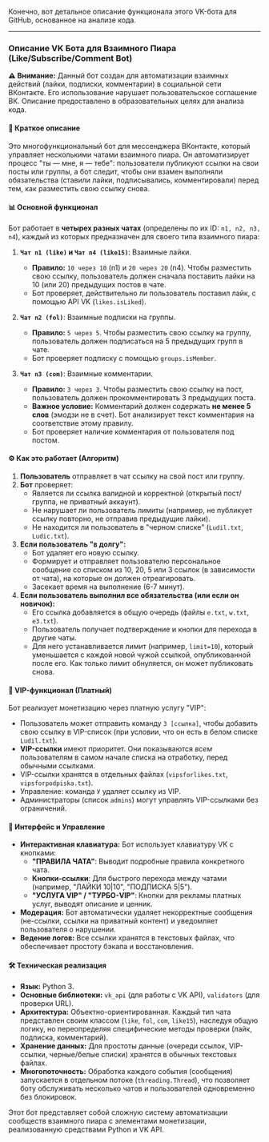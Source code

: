 Конечно, вот детальное описание функционала этого VK-бота для GitHub, основанное на анализе кода.

---

### Описание VK Бота для Взаимного Пиара (Like/Subscribe/Comment Bot)

**⚠️ Внимание:** Данный бот создан для автоматизации взаимных действий (лайки, подписки, комментарии) в социальной сети ВКонтакте. Его использование нарушает пользовательское соглашение ВК. Описание предоставлено в образовательных целях для анализа кода.

#### 🎯 Краткое описание

Это многофункциональный бот для мессенджера ВКонтакте, который управляет несколькими чатами взаимного пиара. Он автоматизирует процесс "ты — мне, я — тебе": пользователи публикуют ссылки на свои посты или группы, а бот следит, чтобы они взамен выполняли обязательства (ставили лайки, подписывались, комментировали) перед тем, как разместить свою ссылку снова.

#### 📊 Основной функционал

Бот работает в **четырех разных чатах** (определены по их ID: `n1, n2, n3, n4`), каждый из которых предназначен для своего типа взаимного пиара:

1.  **`Чат n1 (like)` и `Чат n4 (like15)`**: Взаимные лайки.
    *   **Правило:** `10 через 10` (n1) и `20 через 20` (n4). Чтобы разместить свою ссылку, пользователь должен сначала поставить лайки на 10 (или 20) предыдущих постов в чате.
    *   Бот проверяет, действительно ли пользователь поставил лайк, с помощью API VK (`likes.isLiked`).

2.  **`Чат n2 (fol)`**: Взаимные подписки на группы.
    *   **Правило:** `5 через 5`. Чтобы разместить свою ссылку на группу, пользователь должен подписаться на 5 предыдущих групп в чате.
    *   Бот проверяет подписку с помощью `groups.isMember`.

3.  **`Чат n3 (com)`**: Взаимные комментарии.
    *   **Правило:** `3 через 3`. Чтобы разместить свою ссылку на пост, пользователь должен прокомментировать 3 предыдущих поста.
    *   **Важное условие:** Комментарий должен содержать **не менее 5 слов** (эмодзи не в счет). Бот анализирует текст комментария на соответствие этому правилу.
    *   Бот проверяет наличие комментария от пользователя под постом.

#### ⚙️ Как это работает (Алгоритм)

1.  **Пользователь** отправляет в чат ссылку на свой пост или группу.
2.  **Бот** проверяет:
    *   Является ли ссылка валидной и корректной (открытый пост/группа, не приватный аккаунт).
    *   Не нарушает ли пользователь лимиты (например, не публикует ссылку повторно, не отправив предыдущие лайки).
    *   Не находится ли пользователь в "черном списке" (`Ludil.txt`, `Ludic.txt`).
3.  **Если пользователь "в долгу":**
    *   Бот удаляет его новую ссылку.
    *   Формирует и отправляет пользователю персональное сообщение со списком из 10, 20, 5 или 3 ссылок (в зависимости от чата), на которые он должен отреагировать.
    *   Засекает время на выполнение (6-7 минут).
4.  **Если пользователь выполнил все обязательства (или если он новичок):**
    *   Его ссылка добавляется в общую очередь (файлы `e.txt`, `w.txt`, `e3.txt`).
    *   Пользователь получает подтверждение и кнопки для перехода в другие чаты.
    *   Для него устанавливается лимит (например, `limit=10`), который уменьшается с каждой новой чужой ссылкой, опубликованной после его. Как только лимит обнуляется, он может публиковать снова.

#### 👑 VIP-функционал (Платный)

Бот реализует монетизацию через платную услугу "VIP":

*   Пользователь может отправить команду `З [ссылка]`, чтобы добавить свою ссылку в VIP-список (при условии, что он есть в белом списке `Ludil.txt`).
*   **VIP-ссылки** имеют приоритет. Они показываются *всем* пользователям в самом начале списка на отработку, перед обычными ссылками.
*   VIP-ссылки хранятся в отдельных файлах (`vipsforlikes.txt`, `vipsforpodpiska.txt`).
*   Управление: команда `У` удаляет ссылку из VIP.
*   Администраторы (список `admins`) могут управлять VIP-ссылками без ограничений.

#### 🎨 Интерфейс и Управление

*   **Интерактивная клавиатура:** Бот использует клавиатуру VK с кнопками:
    *   **"ПРАВИЛА ЧАТА"**: Выводит подробные правила конкретного чата.
    *   **Кнопки-ссылки**: Для быстрого перехода между чатами (например, "ЛАЙКИ 10|10", "ПОДПИСКА 5|5").
    *   **"УСЛУГА VIP" / "ТУРБО-VIP"**: Кнопки для рекламы платных услуг, выводят описание и ценник.
*   **Модерация:** Бот автоматически удаляет некорректные сообщения (не-ссылки, ссылки на приватный контент) и уведомляет пользователя о нарушении.
*   **Ведение логов:** Все ссылки хранятся в текстовых файлах, что обеспечивает простоту бэкапа и восстановления.

#### 🛠 Техническая реализация

*   **Язык:** Python 3.
*   **Основные библиотеки:** `vk_api` (для работы с VK API), `validators` (для проверки URL).
*   **Архитектура:** Объектно-ориентированная. Каждый тип чата представлен своим классом (`like`, `fol`, `com`, `like15`), наследуя общую логику, но переопределяя специфические методы проверки (лайк, подписка, комментарий).
*   **Хранение данных:** Для простоты данные (очереди ссылок, VIP-ссылки, черные/белые списки) хранятся в обычных текстовых файлах.
*   **Многопоточность:** Обработка каждого события (сообщения) запускается в отдельном потоке (`threading.Thread`), что позволяет боту обслуживать несколько чатов и пользователей одновременно без блокировок.



Этот бот представляет собой сложную систему автоматизации сообществ взаимного пиара с элементами монетизации, реализованную средствами Python и VK API.
